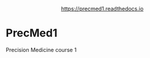 <p align="center">
<a href="https://precmed1.readthedocs.io">https://precmed1.readthedocs.io</a>
</p>


# PrecMed1
Precision Medicine course 1
